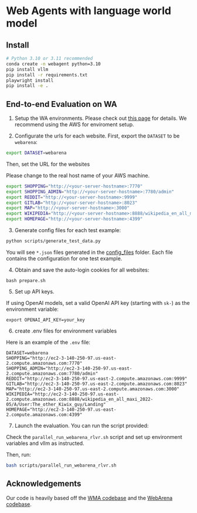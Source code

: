 # Web Agents with language world model

## Install
```bash
# Python 3.10 or 3.11 recommended
conda create -n webagent python=3.10
pip install vllm
pip install -r requirements.txt
playwright install
pip install -e .
```

## End-to-end Evaluation on WA
1. Setup the WA environments.
Please check out [this page](https://github.com/web-arena-x/webarena/blob/main/environment_docker/README.md) for details. We recommend using the AWS for enviroment setup.

2. Configurate the urls for each website.
First, export the `DATASET` to be `webarena`:
```bash
export DATASET=webarena
```
Then, set the URL for the websites

Please change <your-server-hostname> to the real host name of your AWS machine.

```bash
export SHOPPING="http://<your-server-hostname>:7770"
export SHOPPING_ADMIN="http://<your-server-hostname>:7780/admin"
export REDDIT="http://<your-server-hostname>:9999"
export GITLAB="http://<your-server-hostname>:8023"
export MAP="http://<your-server-hostname>:3000"
export WIKIPEDIA="http://<your-server-hostname>:8888/wikipedia_en_all_maxi_2022-05/A/User:The_other_Kiwix_guy/Landing"
export HOMEPAGE="http://<your-server-hostname>:4399"
```

3. Generate config files for each test example:
```bash
python scripts/generate_test_data.py
```
You will see `*.json` files generated in the [config_files](./config_files) folder. Each file contains the configuration for one test example.

4. Obtain and save the auto-login cookies for all websites:
```
bash prepare.sh
```

5. Set up API keys.

If using OpenAI models, set a valid OpenAI API key (starting with `sk-`) as the environment variable:
```
export OPENAI_API_KEY=your_key
```

6. create .env files for environment variables

Here is an example of the `.env` file:

```
DATASET=webarena
SHOPPING="http://ec2-3-140-250-97.us-east-2.compute.amazonaws.com:7770"
SHOPPING_ADMIN="http://ec2-3-140-250-97.us-east-2.compute.amazonaws.com:7780/admin"
REDDIT="http://ec2-3-140-250-97.us-east-2.compute.amazonaws.com:9999"
GITLAB="http://ec2-3-140-250-97.us-east-2.compute.amazonaws.com:8023"
MAP="http://ec2-3-140-250-97.us-east-2.compute.amazonaws.com:3000"
WIKIPEDIA="http://ec2-3-140-250-97.us-east-2.compute.amazonaws.com:8888/wikipedia_en_all_maxi_2022-05/A/User:The_other_Kiwix_guy/Landing"
HOMEPAGE="http://ec2-3-140-250-97.us-east-2.compute.amazonaws.com:4399"
```

7. Launch the evaluation. You can run the script provided:

Check the `parallel_run_webarena_rlvr.sh` script and set up environment variables and vllm as instructed.

Then, run:

```bash
bash scripts/parallel_run_webarena_rlvr.sh
```

## Acknowledgements

Our code is heavily based off the <a href="https://github.com/kyle8581/WMA-Agents" target="_blank">WMA codebase</a> and the <a href="https://github.com/web-arena-x/webarena" target="_blank">WebArena codebase</a>.

